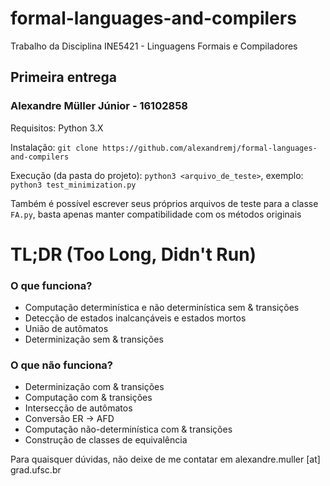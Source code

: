 # formal-languages-and-compilers
Trabalho da Disciplina INE5421 - Linguagens Formais e Compiladores

## Primeira entrega
### Alexandre Müller Júnior - 16102858

Requisitos: Python 3.X

Instalação:
``git clone https://github.com/alexandremj/formal-languages-and-compilers``

Execução (da pasta do projeto):
``python3 <arquivo_de_teste>``, exemplo: ``python3 test_minimization.py``

Também é possível escrever seus próprios arquivos de teste para a classe ``FA.py``, basta apenas manter compatibilidade com os métodos originais

# TL;DR (Too Long, Didn't Run)
### O que funciona?
- Computação determinística e não determinística sem & transições
- Detecção de estados inalcançáveis e estados mortos
- União de autômatos
- Determinização sem & transições

### O que não funciona?
- Determinização com & transições
- Computação com & transições
- Intersecção de autômatos
- Conversão ER → AFD
- Computação não-determinística com & transições
- Construção de classes de equivalência

Para quaisquer dúvidas, não deixe de me contatar em alexandre.muller \[at\] grad.ufsc.br
